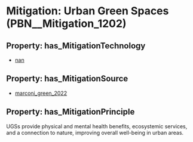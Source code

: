 # Mitigation: __Urban Green Spaces__ (PBN__Mitigation_1202)

## Property: has_MitigationTechnology

* [nan](../Technology/PBN__Technology_22)

## Property: has_MitigationSource

* [marconi_green_2022](../Article/PBN__Article_198)

## Property: has_MitigationPrinciple

UGSs provide physical and mental health benefits, ecosystemic services, and a connection to nature, improving overall well-being in urban areas.

